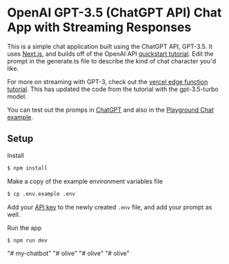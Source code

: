 # OpenAI GPT-3.5 (ChatGPT API) Chat App with Streaming Responses

This is a simple chat application built using the ChatGPT API, GPT-3.5. It uses [Next.js](https://nextjs.org/), and builds off of the OpenAI API [quickstart tutorial](https://beta.openai.com/docs/quickstart). Edit the prompt in the generate.ts file to describe the kind of chat character you'd like.

For more on streaming with GPT-3, check out the [vercel edge function tutorial](https://vercel.com/blog/gpt-3-app-next-js-vercel-edge-functions). This has updated the code from the tutorial with the gpt-3.5-turbo model.

You can test out the promps in [ChatGPT](https://chat.openai.com/) and also in the [Playground Chat example](https://platform.openai.com/playground/p/default-chat?mode=chat).

## Setup

Install

```bash
$ npm install
```

Make a copy of the example environment variables file

```bash
$ cp .env.example .env
```

Add your [API key](https://beta.openai.com/account/api-keys) to the newly created `.env` file, and add your prompt as well.

Run the app

```bash
$ npm run dev
```
"# my-chatbot" 
"# olive" 
"# olive" 
"# olive" 

